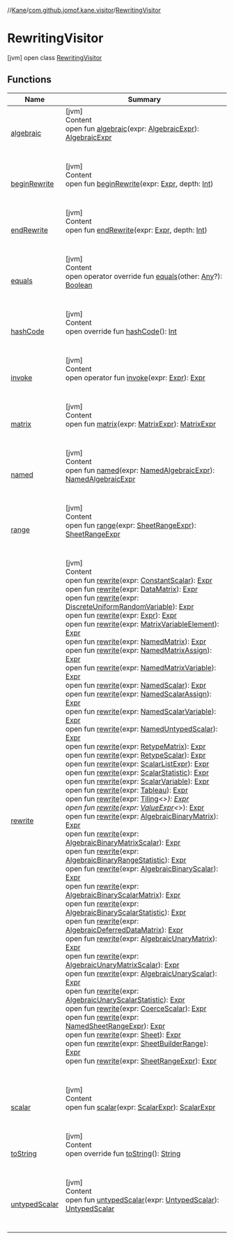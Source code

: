 //[Kane](../../index.md)/[com.github.jomof.kane.visitor](../index.md)/[RewritingVisitor](index.md)



# RewritingVisitor  
 [jvm] open class [RewritingVisitor](index.md)   


## Functions  
  
|  Name|  Summary| 
|---|---|
| [algebraic](algebraic.md)| [jvm]  <br>Content  <br>open fun [algebraic](algebraic.md)(expr: [AlgebraicExpr](../../com.github.jomof.kane/-algebraic-expr/index.md)): [AlgebraicExpr](../../com.github.jomof.kane/-algebraic-expr/index.md)  <br><br><br>
| [beginRewrite](begin-rewrite.md)| [jvm]  <br>Content  <br>open fun [beginRewrite](begin-rewrite.md)(expr: [Expr](../../com.github.jomof.kane/-expr/index.md), depth: [Int](https://kotlinlang.org/api/latest/jvm/stdlib/kotlin/-int/index.html))  <br><br><br>
| [endRewrite](end-rewrite.md)| [jvm]  <br>Content  <br>open fun [endRewrite](end-rewrite.md)(expr: [Expr](../../com.github.jomof.kane/-expr/index.md), depth: [Int](https://kotlinlang.org/api/latest/jvm/stdlib/kotlin/-int/index.html))  <br><br><br>
| [equals](https://kotlinlang.org/api/latest/jvm/stdlib/kotlin/-any/equals.html)| [jvm]  <br>Content  <br>open operator override fun [equals](https://kotlinlang.org/api/latest/jvm/stdlib/kotlin/-any/equals.html)(other: [Any](https://kotlinlang.org/api/latest/jvm/stdlib/kotlin/-any/index.html)?): [Boolean](https://kotlinlang.org/api/latest/jvm/stdlib/kotlin/-boolean/index.html)  <br><br><br>
| [hashCode](https://kotlinlang.org/api/latest/jvm/stdlib/kotlin/-any/hash-code.html)| [jvm]  <br>Content  <br>open override fun [hashCode](https://kotlinlang.org/api/latest/jvm/stdlib/kotlin/-any/hash-code.html)(): [Int](https://kotlinlang.org/api/latest/jvm/stdlib/kotlin/-int/index.html)  <br><br><br>
| [invoke](invoke.md)| [jvm]  <br>Content  <br>open operator fun [invoke](invoke.md)(expr: [Expr](../../com.github.jomof.kane/-expr/index.md)): [Expr](../../com.github.jomof.kane/-expr/index.md)  <br><br><br>
| [matrix](matrix.md)| [jvm]  <br>Content  <br>open fun [matrix](matrix.md)(expr: [MatrixExpr](../../com.github.jomof.kane/-matrix-expr/index.md)): [MatrixExpr](../../com.github.jomof.kane/-matrix-expr/index.md)  <br><br><br>
| [named](named.md)| [jvm]  <br>Content  <br>open fun [named](named.md)(expr: [NamedAlgebraicExpr](../../com.github.jomof.kane/-named-algebraic-expr/index.md)): [NamedAlgebraicExpr](../../com.github.jomof.kane/-named-algebraic-expr/index.md)  <br><br><br>
| [range](range.md)| [jvm]  <br>Content  <br>open fun [range](range.md)(expr: [SheetRangeExpr](../../com.github.jomof.kane.sheet/-sheet-range-expr/index.md)): [SheetRangeExpr](../../com.github.jomof.kane.sheet/-sheet-range-expr/index.md)  <br><br><br>
| [rewrite](rewrite.md)| [jvm]  <br>Content  <br>open fun [rewrite](rewrite.md)(expr: [ConstantScalar](../../com.github.jomof.kane/-constant-scalar/index.md)): [Expr](../../com.github.jomof.kane/-expr/index.md)  <br>open fun [rewrite](rewrite.md)(expr: [DataMatrix](../../com.github.jomof.kane/-data-matrix/index.md)): [Expr](../../com.github.jomof.kane/-expr/index.md)  <br>open fun [rewrite](rewrite.md)(expr: [DiscreteUniformRandomVariable](../../com.github.jomof.kane/-discrete-uniform-random-variable/index.md)): [Expr](../../com.github.jomof.kane/-expr/index.md)  <br>open fun [rewrite](rewrite.md)(expr: [Expr](../../com.github.jomof.kane/-expr/index.md)): [Expr](../../com.github.jomof.kane/-expr/index.md)  <br>open fun [rewrite](rewrite.md)(expr: [MatrixVariableElement](../../com.github.jomof.kane/-matrix-variable-element/index.md)): [Expr](../../com.github.jomof.kane/-expr/index.md)  <br>open fun [rewrite](rewrite.md)(expr: [NamedMatrix](../../com.github.jomof.kane/-named-matrix/index.md)): [Expr](../../com.github.jomof.kane/-expr/index.md)  <br>open fun [rewrite](rewrite.md)(expr: [NamedMatrixAssign](../../com.github.jomof.kane/-named-matrix-assign/index.md)): [Expr](../../com.github.jomof.kane/-expr/index.md)  <br>open fun [rewrite](rewrite.md)(expr: [NamedMatrixVariable](../../com.github.jomof.kane/-named-matrix-variable/index.md)): [Expr](../../com.github.jomof.kane/-expr/index.md)  <br>open fun [rewrite](rewrite.md)(expr: [NamedScalar](../../com.github.jomof.kane/-named-scalar/index.md)): [Expr](../../com.github.jomof.kane/-expr/index.md)  <br>open fun [rewrite](rewrite.md)(expr: [NamedScalarAssign](../../com.github.jomof.kane/-named-scalar-assign/index.md)): [Expr](../../com.github.jomof.kane/-expr/index.md)  <br>open fun [rewrite](rewrite.md)(expr: [NamedScalarVariable](../../com.github.jomof.kane/-named-scalar-variable/index.md)): [Expr](../../com.github.jomof.kane/-expr/index.md)  <br>open fun [rewrite](rewrite.md)(expr: [NamedUntypedScalar](../../com.github.jomof.kane/-named-untyped-scalar/index.md)): [Expr](../../com.github.jomof.kane/-expr/index.md)  <br>open fun [rewrite](rewrite.md)(expr: [RetypeMatrix](../../com.github.jomof.kane/-retype-matrix/index.md)): [Expr](../../com.github.jomof.kane/-expr/index.md)  <br>open fun [rewrite](rewrite.md)(expr: [RetypeScalar](../../com.github.jomof.kane/-retype-scalar/index.md)): [Expr](../../com.github.jomof.kane/-expr/index.md)  <br>open fun [rewrite](rewrite.md)(expr: [ScalarListExpr](../../com.github.jomof.kane/-scalar-list-expr/index.md)): [Expr](../../com.github.jomof.kane/-expr/index.md)  <br>open fun [rewrite](rewrite.md)(expr: [ScalarStatistic](../../com.github.jomof.kane/-scalar-statistic/index.md)): [Expr](../../com.github.jomof.kane/-expr/index.md)  <br>open fun [rewrite](rewrite.md)(expr: [ScalarVariable](../../com.github.jomof.kane/-scalar-variable/index.md)): [Expr](../../com.github.jomof.kane/-expr/index.md)  <br>open fun [rewrite](rewrite.md)(expr: [Tableau](../../com.github.jomof.kane/-tableau/index.md)): [Expr](../../com.github.jomof.kane/-expr/index.md)  <br>open fun [rewrite](rewrite.md)(expr: [Tiling](../../com.github.jomof.kane/-tiling/index.md)<*>): [Expr](../../com.github.jomof.kane/-expr/index.md)  <br>open fun [rewrite](rewrite.md)(expr: [ValueExpr](../../com.github.jomof.kane/-value-expr/index.md)<*>): [Expr](../../com.github.jomof.kane/-expr/index.md)  <br>open fun [rewrite](rewrite.md)(expr: [AlgebraicBinaryMatrix](../../com.github.jomof.kane.functions/-algebraic-binary-matrix/index.md)): [Expr](../../com.github.jomof.kane/-expr/index.md)  <br>open fun [rewrite](rewrite.md)(expr: [AlgebraicBinaryMatrixScalar](../../com.github.jomof.kane.functions/-algebraic-binary-matrix-scalar/index.md)): [Expr](../../com.github.jomof.kane/-expr/index.md)  <br>open fun [rewrite](rewrite.md)(expr: [AlgebraicBinaryRangeStatistic](../../com.github.jomof.kane.functions/-algebraic-binary-range-statistic/index.md)): [Expr](../../com.github.jomof.kane/-expr/index.md)  <br>open fun [rewrite](rewrite.md)(expr: [AlgebraicBinaryScalar](../../com.github.jomof.kane.functions/-algebraic-binary-scalar/index.md)): [Expr](../../com.github.jomof.kane/-expr/index.md)  <br>open fun [rewrite](rewrite.md)(expr: [AlgebraicBinaryScalarMatrix](../../com.github.jomof.kane.functions/-algebraic-binary-scalar-matrix/index.md)): [Expr](../../com.github.jomof.kane/-expr/index.md)  <br>open fun [rewrite](rewrite.md)(expr: [AlgebraicBinaryScalarStatistic](../../com.github.jomof.kane.functions/-algebraic-binary-scalar-statistic/index.md)): [Expr](../../com.github.jomof.kane/-expr/index.md)  <br>open fun [rewrite](rewrite.md)(expr: [AlgebraicDeferredDataMatrix](../../com.github.jomof.kane.functions/-algebraic-deferred-data-matrix/index.md)): [Expr](../../com.github.jomof.kane/-expr/index.md)  <br>open fun [rewrite](rewrite.md)(expr: [AlgebraicUnaryMatrix](../../com.github.jomof.kane.functions/-algebraic-unary-matrix/index.md)): [Expr](../../com.github.jomof.kane/-expr/index.md)  <br>open fun [rewrite](rewrite.md)(expr: [AlgebraicUnaryMatrixScalar](../../com.github.jomof.kane.functions/-algebraic-unary-matrix-scalar/index.md)): [Expr](../../com.github.jomof.kane/-expr/index.md)  <br>open fun [rewrite](rewrite.md)(expr: [AlgebraicUnaryScalar](../../com.github.jomof.kane.functions/-algebraic-unary-scalar/index.md)): [Expr](../../com.github.jomof.kane/-expr/index.md)  <br>open fun [rewrite](rewrite.md)(expr: [AlgebraicUnaryScalarStatistic](../../com.github.jomof.kane.functions/-algebraic-unary-scalar-statistic/index.md)): [Expr](../../com.github.jomof.kane/-expr/index.md)  <br>open fun [rewrite](rewrite.md)(expr: [CoerceScalar](../../com.github.jomof.kane.sheet/-coerce-scalar/index.md)): [Expr](../../com.github.jomof.kane/-expr/index.md)  <br>open fun [rewrite](rewrite.md)(expr: [NamedSheetRangeExpr](../../com.github.jomof.kane.sheet/-named-sheet-range-expr/index.md)): [Expr](../../com.github.jomof.kane/-expr/index.md)  <br>open fun [rewrite](rewrite.md)(expr: [Sheet](../../com.github.jomof.kane.sheet/-sheet/index.md)): [Expr](../../com.github.jomof.kane/-expr/index.md)  <br>open fun [rewrite](rewrite.md)(expr: [SheetBuilderRange](../../com.github.jomof.kane.sheet/-sheet-builder-range/index.md)): [Expr](../../com.github.jomof.kane/-expr/index.md)  <br>open fun [rewrite](rewrite.md)(expr: [SheetRangeExpr](../../com.github.jomof.kane.sheet/-sheet-range-expr/index.md)): [Expr](../../com.github.jomof.kane/-expr/index.md)  <br><br><br>
| [scalar](scalar.md)| [jvm]  <br>Content  <br>open fun [scalar](scalar.md)(expr: [ScalarExpr](../../com.github.jomof.kane/-scalar-expr/index.md)): [ScalarExpr](../../com.github.jomof.kane/-scalar-expr/index.md)  <br><br><br>
| [toString](https://kotlinlang.org/api/latest/jvm/stdlib/kotlin/-any/to-string.html)| [jvm]  <br>Content  <br>open override fun [toString](https://kotlinlang.org/api/latest/jvm/stdlib/kotlin/-any/to-string.html)(): [String](https://kotlinlang.org/api/latest/jvm/stdlib/kotlin/-string/index.html)  <br><br><br>
| [untypedScalar](untyped-scalar.md)| [jvm]  <br>Content  <br>open fun [untypedScalar](untyped-scalar.md)(expr: [UntypedScalar](../../com.github.jomof.kane/-untyped-scalar/index.md)): [UntypedScalar](../../com.github.jomof.kane/-untyped-scalar/index.md)  <br><br><br>

